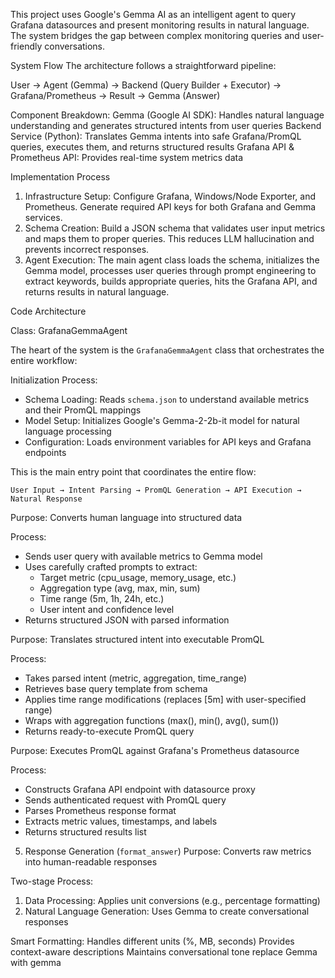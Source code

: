 This project uses Google's Gemma AI as an intelligent agent to query Grafana datasources and present monitoring results in natural language. The system bridges the gap between complex monitoring queries and user-friendly conversations.

 System Flow
The architecture follows a straightforward pipeline:

User → Agent (Gemma) → Backend (Query Builder + Executor) → Grafana/Prometheus → Result → Gemma (Answer)

 Component Breakdown:
Gemma (Google AI SDK): Handles natural language understanding and generates structured intents from user queries
Backend Service (Python): Translates Gemma intents into safe Grafana/PromQL queries, executes them, and returns structured results
Grafana API & Prometheus API: Provides real-time system metrics data

Implementation Process
1. Infrastructure Setup: Configure Grafana, Windows/Node Exporter, and Prometheus. Generate required API keys for both Grafana and Gemma services.
2. Schema Creation: Build a JSON schema that validates user input metrics and maps them to proper queries. This reduces LLM hallucination and prevents incorrect responses.
3. Agent Execution: The main agent class loads the schema, initializes the Gemma model, processes user queries through prompt engineering to extract keywords, builds appropriate queries, hits the Grafana API, and returns results in natural language.

 Code Architecture

  Class: GrafanaGemmaAgent

The heart of the system is the `GrafanaGemmaAgent` class that orchestrates the entire workflow:

Initialization Process:
- Schema Loading: Reads `schema.json` to understand available metrics and their PromQL mappings
- Model Setup: Initializes Google's Gemma-2-2b-it model for natural language processing
- Configuration: Loads environment variables for API keys and Grafana endpoints


This is the main entry point that coordinates the entire flow:
```
User Input → Intent Parsing → PromQL Generation → API Execution → Natural Response
```

Purpose: Converts human language into structured data

Process:
- Sends user query with available metrics to Gemma model
- Uses carefully crafted prompts to extract:
  - Target metric (cpu_usage, memory_usage, etc.)
  - Aggregation type (avg, max, min, sum)
  - Time range (5m, 1h, 24h, etc.)
  - User intent and confidence level
- Returns structured JSON with parsed information




Purpose: Translates structured intent into executable PromQL

Process:
- Takes parsed intent (metric, aggregation, time_range)
- Retrieves base query template from schema
- Applies time range modifications (replaces [5m] with user-specified range)
- Wraps with aggregation functions (max(), min(), avg(), sum())
- Returns ready-to-execute PromQL query

Purpose: Executes PromQL against Grafana's Prometheus datasource

Process:
- Constructs Grafana API endpoint with datasource proxy
- Sends authenticated request with PromQL query
- Parses Prometheus response format
- Extracts metric values, timestamps, and labels
- Returns structured results list

5. Response Generation (`format_answer`)
Purpose: Converts raw metrics into human-readable responses

Two-stage Process:
1. Data Processing: Applies unit conversions (e.g., percentage formatting)
2. Natural Language Generation: Uses Gemma to create conversational responses

Smart Formatting: 
 Handles different units (%, MB, seconds)
 Provides context-aware descriptions
 Maintains conversational tone replace Gemma with gemma
